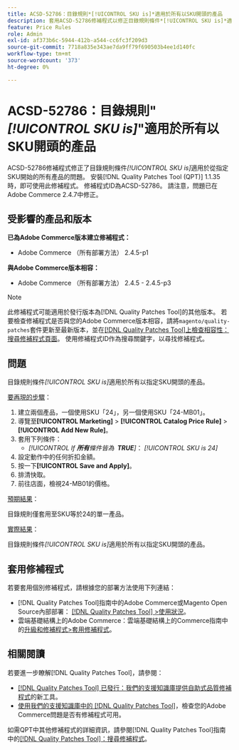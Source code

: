 ```yaml
---
title: ACSD-52786：目錄規則*[!UICONTROL SKU is]*適用於所有以SKU開頭的產品
description: 套用ACSD-52786修補程式以修正目錄規則條件*[!UICONTROL SKU is]*適用於從指定SKU開始的所有產品的Adobe Commerce問題。
feature: Price Rules
role: Admin
exl-id: af373b6c-5944-412b-a544-cc6fc3f209d3
source-git-commit: 7718a835e343ae7da9ff79f690503b4ee1d140fc
workflow-type: tm+mt
source-wordcount: '373'
ht-degree: 0%

---
```


# ACSD-52786：目錄規則&quot;*[!UICONTROL SKU is]*&quot;適用於所有以SKU開頭的產品

ACSD-52786修補程式修正了目錄規則條件&#x200B;*[!UICONTROL SKU is]*&#x200B;適用於從指定SKU開始的所有產品的問題。 安裝[!DNL Quality Patches Tool (QPT)] 1.1.35時，即可使用此修補程式。 修補程式ID為ACSD-52786。 請注意，問題已在Adobe Commerce 2.4.7中修正。

## 受影響的產品和版本

**已為Adobe Commerce版本建立修補程式：**

* Adobe Commerce （所有部署方法） 2.4.5-p1

**與Adobe Commerce版本相容：**

* Adobe Commerce （所有部署方法） 2.4.5 - 2.4.5-p3

>[!NOTE]
>
>此修補程式可能適用於發行版本為[!DNL Quality Patches Tool]的其他版本。 若要檢查修補程式是否與您的Adobe Commerce版本相容，請將`magento/quality-patches`套件更新至最新版本，並在[[!DNL Quality Patches Tool]上檢查相容性：搜尋修補程式頁面](https://experienceleague.adobe.com/tools/commerce-quality-patches/index.html?lang=zh-Hant)。 使用修補程式ID作為搜尋關鍵字，以尋找修補程式。

## 問題

目錄規則條件&#x200B;*[!UICONTROL SKU is]*&#x200B;適用於所有以指定SKU開頭的產品。

<u>要再現的步驟</u>：

1. 建立兩個產品，一個使用SKU「24」，另一個使用SKU「24-MB01」。
1. 導覽至&#x200B;**[!UICONTROL Marketing]** > **[!UICONTROL Catalog Price Rule]** > **[!UICONTROL Add New Rule]**。
1. 套用下列條件：
   * *[!UICONTROL If **&#x200B;所有&#x200B;**&#x200B;條件皆為 **&#x200B; TRUE &#x200B;**]*： *[!UICONTROL SKU is 24]*
1. 設定動作中的任何折扣金額。
1. 按一下&#x200B;**[!UICONTROL Save and Apply]**。
1. 排清快取。
1. 前往店面，檢視24-MB01的價格。

<u>預期結果</u>：

目錄規則僅套用至SKU等於24的單一產品。

<u>實際結果</u>：

目錄規則條件&#x200B;*[!UICONTROL SKU is]*&#x200B;適用於所有以指定SKU開頭的產品。

## 套用修補程式

若要套用個別修補程式，請根據您的部署方法使用下列連結：

* [!DNL Quality Patches Tool]指南中的Adobe Commerce或Magento Open Source內部部署： [[!DNL Quality Patches Tool] >使用狀況](https://experienceleague.adobe.com/docs/commerce-operations/tools/quality-patches-tool/usage.html?lang=zh-Hant)。
* 雲端基礎結構上的Adobe Commerce：雲端基礎結構上的Commerce指南中的[升級和修補程式>套用修補程式](https://experienceleague.adobe.com/docs/commerce-cloud-service/user-guide/develop/upgrade/apply-patches.html?lang=zh-Hant)。

## 相關閱讀

若要進一步瞭解[!DNL Quality Patches Tool]，請參閱：

* [[!DNL Quality Patches Tool] 已發行：我們的支援知識庫提供自助式品質修補程式](/help/announcements/adobe-commerce-announcements/magento-quality-patches-released-new-tool-to-self-serve-quality-patches.md)的新工具。
* [使用我們的支援知識庫中的 [!DNL Quality Patches Tool]](/help/support-tools/patches-available-in-qpt-tool/check-patch-for-magento-issue-with-magento-quality-patches.md)，檢查您的Adobe Commerce問題是否有修補程式可用。

如需QPT中其他修補程式的詳細資訊，請參閱[!DNL Quality Patches Tool]指南中的[[!DNL Quality Patches Tool]：搜尋修補程式](https://experienceleague.adobe.com/tools/commerce-quality-patches/index.html?lang=zh-Hant)。
